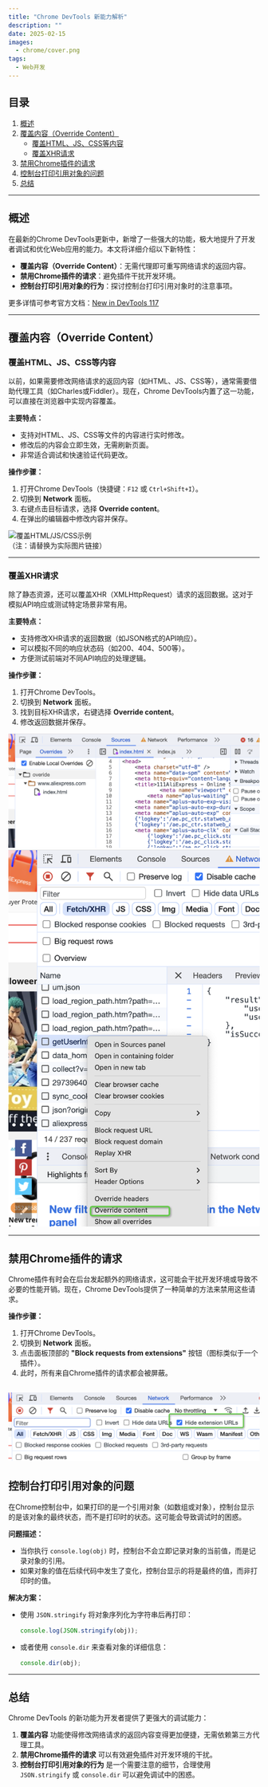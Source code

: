```yaml
---
title: "Chrome DevTools 新能力解析"
description: ""
date: 2025-02-15
images:
  - chrome/cover.png
tags:
  - Web开发
---
```


## 目录
1. [概述](#概述)
2. [覆盖内容（Override Content）](#覆盖内容override-content)
   - [覆盖HTML、JS、CSS等内容](#覆盖htmljscss等内容)
   - [覆盖XHR请求](#覆盖xhr请求)
3. [禁用Chrome插件的请求](#禁用chrome插件的请求)
4. [控制台打印引用对象的问题](#控制台打印引用对象的问题)
5. [总结](#总结)

---

## 概述

在最新的Chrome DevTools更新中，新增了一些强大的功能，极大地提升了开发者调试和优化Web应用的能力。本文将详细介绍以下新特性：
- **覆盖内容（Override Content）**：无需代理即可重写网络请求的返回内容。
- **禁用Chrome插件的请求**：避免插件干扰开发环境。
- **控制台打印引用对象的行为**：探讨控制台打印引用对象时的注意事项。

更多详情可参考官方文档：[New in DevTools 117](https://developer.chrome.com/blog/new-in-devtools-117/?utm_source=devtools#network)

---

## 覆盖内容（Override Content）

### 覆盖HTML、JS、CSS等内容

以前，如果需要修改网络请求的返回内容（如HTML、JS、CSS等），通常需要借助代理工具（如Charles或Fiddler）。现在，Chrome DevTools内置了这一功能，可以直接在浏览器中实现内容覆盖。

**主要特点：**
- 支持对HTML、JS、CSS等文件的内容进行实时修改。
- 修改后的内容会立即生效，无需刷新页面。
- 非常适合调试和快速验证代码更改。

**操作步骤：**
1. 打开Chrome DevTools（快捷键：`F12` 或 `Ctrl+Shift+I`）。
2. 切换到 **Network** 面板。
3. 右键点击目标请求，选择 **Override content**。
4. 在弹出的编辑器中修改内容并保存。

![覆盖HTML/JS/CSS示例](https://example.com/Pasted_image_20230922103828.png)  
（注：请替换为实际图片链接）

---

### 覆盖XHR请求

除了静态资源，还可以覆盖XHR（XMLHttpRequest）请求的返回数据。这对于模拟API响应或测试特定场景非常有用。

**主要特点：**
- 支持修改XHR请求的返回数据（如JSON格式的API响应）。
- 可以模拟不同的响应状态码（如200、404、500等）。
- 方便测试前端对不同API响应的处理逻辑。

**操作步骤：**
1. 打开Chrome DevTools。
2. 切换到 **Network** 面板。
3. 找到目标XHR请求，右键选择 **Override content**。
4. 修改返回数据并保存。

![alt text](image.png)
![alt text](image-1.png)

---

## 禁用Chrome插件的请求

Chrome插件有时会在后台发起额外的网络请求，这可能会干扰开发环境或导致不必要的性能开销。现在，Chrome DevTools提供了一种简单的方法来禁用这些请求。


**操作步骤：**
1. 打开Chrome DevTools。
2. 切换到 **Network** 面板。
3. 点击面板顶部的 **"Block requests from extensions"** 按钮（图标类似于一个插件）。
4. 此时，所有来自Chrome插件的请求都会被屏蔽。

![alt text](image-2.png)
---

## 控制台打印引用对象的问题

在Chrome控制台中，如果打印的是一个引用对象（如数组或对象），控制台显示的是该对象的最终状态，而不是打印时的状态。这可能会导致调试时的困惑。

**问题描述：**
- 当你执行 `console.log(obj)` 时，控制台不会立即记录对象的当前值，而是记录对象的引用。
- 如果对象的值在后续代码中发生了变化，控制台显示的将是最终的值，而非打印时的值。

**解决方案：**
- 使用 `JSON.stringify` 将对象序列化为字符串后再打印：
  ```javascript
  console.log(JSON.stringify(obj));
  ```
- 或者使用 `console.dir` 来查看对象的详细信息：
  ```javascript
  console.dir(obj);
  ```

---

## 总结

Chrome DevTools 的新功能为开发者提供了更强大的调试能力：
1. **覆盖内容** 功能使得修改网络请求的返回内容变得更加便捷，无需依赖第三方代理工具。
2. **禁用Chrome插件的请求** 可以有效避免插件对开发环境的干扰。
3. **控制台打印引用对象的行为** 是一个需要注意的细节，合理使用 `JSON.stringify` 或 `console.dir` 可以避免调试中的困惑。